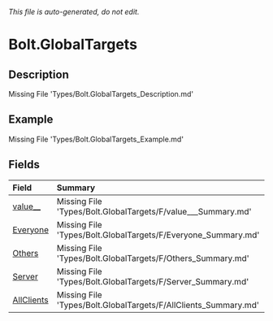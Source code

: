 *This file is auto-generated, do not edit.*

# Bolt.GlobalTargets
## Description
Missing File 'Types/Bolt.GlobalTargets_Description.md'
## Example
Missing File 'Types/Bolt.GlobalTargets_Example.md'
## Fields
| Field | Summary |
|:-----|:--------|
|[value__](Bolt.GlobalTargets/F/value__.md)|Missing File 'Types/Bolt.GlobalTargets/F/value___Summary.md'|
|[Everyone](Bolt.GlobalTargets/F/Everyone.md)|Missing File 'Types/Bolt.GlobalTargets/F/Everyone_Summary.md'|
|[Others](Bolt.GlobalTargets/F/Others.md)|Missing File 'Types/Bolt.GlobalTargets/F/Others_Summary.md'|
|[Server](Bolt.GlobalTargets/F/Server.md)|Missing File 'Types/Bolt.GlobalTargets/F/Server_Summary.md'|
|[AllClients](Bolt.GlobalTargets/F/AllClients.md)|Missing File 'Types/Bolt.GlobalTargets/F/AllClients_Summary.md'|
